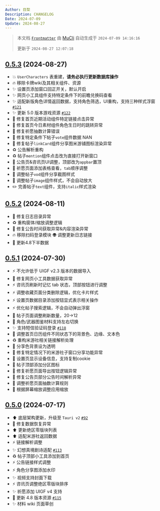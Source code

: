 ```yaml
---
Author: 目棃
Description: CHANGELOG
Date: 2024-07-09
Update: 2024-08-27
---
```


> 本文档 [`Frontmatter`](https://github.com/BTMuli/MuCli#Frontmatter) 由 [MuCli](https://github.com/BTMuli/Mucli) 自动生成于 `2024-07-09 14:16:16`
>
> 更新于 `2024-08-27 12:07:18`

## [0.5.3](https://github.com/BTMuli/TeyvatGuide/releases/v0.5.3) (2024-08-27)

- 💥 `UserCharacters` 表重建，**请务必执行更新数据库操作**
- 🔥 移除卡牌wiki及其相关组件、资源
- ✨ 设置页添加窗口回正开关，默认开启
- ✨ 网页小工具组件支持特定条件下的前瞻兑换码查看
- ✨ 适配新版角色详情返回数据，支持角色筛选，UI重构，支持三种样式浮窗 [`#121`](https://github.com/BTMuli/TeyvatGuide/issues/121)
- ✨ 更新 5.0 版本游戏资源 [`#122`](https://github.com/BTMuli/TeyvatGuide/issues/122)
- 🐛 修复首页近期活动组件特定链接点击异常
- 🐛 修复首页今日素材组件角色生日时的跳转异常
- 🐛 修复祈愿抽数计算错误
- 🐛 修复特定条件下帖子`vote`组件数据 NAN
- 🐛 修复帖子`linkCard`组件分享图米游铺图标渲染异常
- ♻️ 公告解析重构
- ♻️ 帖子`mention`组件点击改为直接打开新窗口
- 💄 公告页&咨讯页UI调整，顶部改为`appbar`置顶
- 💄 祈愿页面添加表格查看，`tab`顺序调整
- 💄 调整帖子`vod`组件分享截图样式
- 💄 调整帖子`image`组件样式，不会自动放大
- ✏️ 完善帖子`text`组件，支持`italic`样式渲染

## [0.5.2](https://github.com/BTMuli/TeyvatGuide/releases/v0.5.2) (2024-08-11)

- 🐛 修复日志目录异常
- ♻️ 重构窗体/缩放调整逻辑
- 🐛 修复公告时间获取异常&内容渲染异常
- 🔥 移除扫码登录模块
  👽️ 调整更新日志链接
- 🍱 更新4.8下半数据

## [0.5.1](https://github.com/BTMuli/TeyvatGuide/releases/v0.5.1) (2024-07-30)

- ⚡️ 不允许低于 UIGF v2.3 版本的数据导入
- 🐛 修复网页小工具数据获取异常
- ⚡️ 咨讯页刷新时记忆 tab 状态，顶部按钮进行调整
- ⚡️ 调整收藏页面分类删除逻辑，优化卡片样式
- ⚡️ 设置页数据目录添加按钮显式表示相关操作
- ⚡️ 优化帖子搜索逻辑，不会自动弹出浮窗
- 💄 帖子页面调整刷新数量，20→12
- 💄 角色/武器图鉴材料支持左右切换
- ✨ 支持短信验证码登录 [`#118`](https://github.com/BTMuli/TeyvatGuide/issues/118)
- 💄 调整首页日历组件不同状态下的背景色、边缘、文本色
- ♻️ 重构米游社相关链接解析处理
- 💄 分享色背景设为透明
- 🐛 修复特定情况下的米游社子窗口分享功能异常
- 💄 设置页显示设备信息，支持复制cookie
- 💄 帖子顶部添加分区图标
- 🐛 修复祈愿页面导出按钮逻辑异常
- 🐛 修复公告页部分公告时间解析异常
- 🐛 调整祈愿页面抽数计算规则
- 💄 根据屏幕缩放调整应用缩放

## [0.5.0](https://github.com/BTMuli/TeyvatGuide/releases/v0.5.0) (2024-07-17)

- ⬆️ 底层架构更新，升级至 `Tauri v2` [`#92`](https://github.com/BTMuli/TeyvatGuide/issues/92)
- 🐛 修复数据恢复异常
- ⬆️ 更新绝区零版块列表
- ⬆️ 适配米游社返回数据
- ⚡️ 链接解析调整
- ✨ 幻想真境剧诗适配 [`#113`](https://github.com/BTMuli/TeyvatGuide/issues/113)
- ♻️ 帖子顶部小工具添加到首页
- ⚡️ 公告链接样式调整
- ⚡️ 角色分享图添加水印
- ✨ 视频支持封面下载
- ⚡️ 咨讯页调整绝区零版块排序
- ✨ 祈愿添加 UIGF v4 支持
- 🍱 更新 4.8 版本资源 [`#115`](https://github.com/BTMuli/TeyvatGuide/issues/115)
- ✨ 材料 wiki 页面草创
